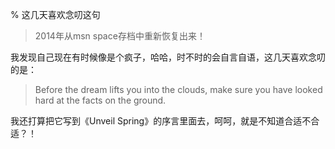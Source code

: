 % 这几天喜欢念叨这句

> 2014年从msn space存档中重新恢复出来！

我发现自己现在有时候像是个疯子，哈哈，时不时的会自言自语，这几天喜欢念叨的是：

> Before the dream lifts you into the clouds, make sure you have looked hard at the facts on the ground.

我还打算把它写到《Unveil Spring》的序言里面去，呵呵，就是不知道合适不合适？！